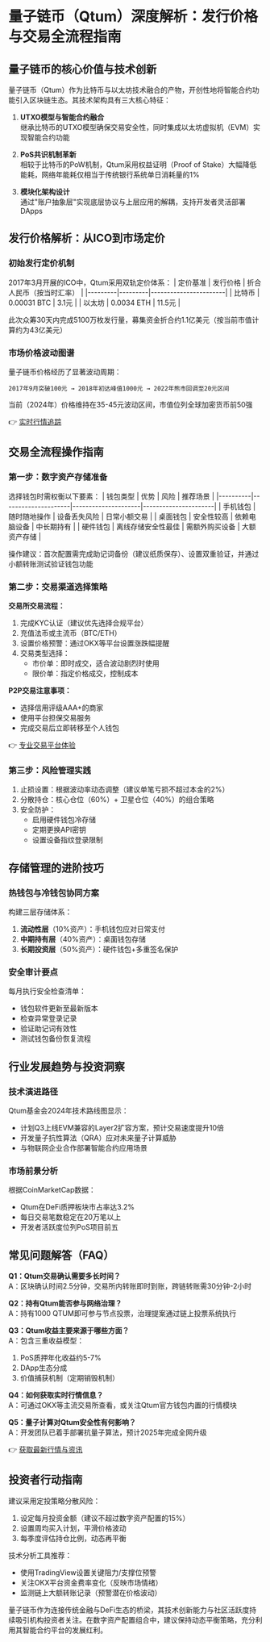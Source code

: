 # 量子链币（Qtum）深度解析：发行价格与交易全流程指南

## 量子链币的核心价值与技术创新

量子链币（Qtum）作为比特币与以太坊技术融合的产物，开创性地将智能合约功能引入区块链生态。其技术架构具有三大核心特征：

1. **UTXO模型与智能合约融合**  
   继承比特币的UTXO模型确保交易安全性，同时集成以太坊虚拟机（EVM）实现智能合约功能

2. **PoS共识机制革新**  
   相较于比特币的PoW机制，Qtum采用权益证明（Proof of Stake）大幅降低能耗，网络年能耗仅相当于传统银行系统单日消耗量的1%

3. **模块化架构设计**  
   通过"账户抽象层"实现底层协议与上层应用的解耦，支持开发者灵活部署DApps

## 发行价格解析：从ICO到市场定价

### 初始发行定价机制
2017年3月开展的ICO中，Qtum采用双轨定价体系：
| 定价基准 | 发行价格 | 折合人民币（按当时汇率） |
|---------|---------|-----------------------|
| 比特币   | 0.00031 BTC | 3.1元                |
| 以太坊   | 0.0034 ETH  | 11.5元               |

此次众筹30天内完成5100万枚发行量，募集资金折合约1.1亿美元（按当前市值计算约为43亿美元）

### 市场价格波动图谱
量子链币价格经历了显著波动周期：
```text
2017年9月突破100元 → 2018年初达峰值1000元 → 2022年熊市回调至20元区间
```

当前（2024年）价格维持在35-45元波动区间，市值位列全球加密货币前50强

👉 [实时行情追踪](https://bit.ly/okx_welcome)

## 交易全流程操作指南

### 第一步：数字资产存储准备
选择钱包时需权衡以下要素：
| 钱包类型   | 优势                  | 风险                  | 推荐场景               |
|----------|---------------------|---------------------|----------------------|
| 手机钱包   | 随时随地操作          | 设备丢失风险          | 日常小额交易           |
| 桌面钱包   | 安全性较高            | 依赖电脑设备          | 中长期持有             |
| 硬件钱包   | 离线存储安全性最佳    | 需额外购买设备        | 大额资产存储           |

操作建议：首次配置需完成助记词备份（建议纸质保存）、设置双重验证，并通过小额转账测试验证钱包功能

### 第二步：交易渠道选择策略
**交易所交易流程：**
1. 完成KYC认证（建议优先选择合规平台）
2. 充值法币或主流币（BTC/ETH）
3. 设置价格预警：通过OKX等平台设置涨跌幅提醒
4. 交易类型选择：
   - 市价单：即时成交，适合波动剧烈时使用
   - 限价单：指定价格成交，控制成本

**P2P交易注意事项：**
- 选择信用评级AAA+的商家
- 使用平台担保交易服务
- 完成交易后立即转移至个人钱包

👉 [专业交易平台体验](https://bit.ly/okx_welcome)

### 第三步：风险管理实践
1. 止损设置：根据波动率动态调整（建议单笔亏损不超过本金的2%）
2. 分散持仓：核心仓位（60%）+ 卫星仓位（40%）的组合策略
3. 安全防护：
   - 启用硬件钱包冷存储
   - 定期更换API密钥
   - 设置设备指纹登录限制

## 存储管理的进阶技巧

### 热钱包与冷钱包协同方案
构建三层存储体系：
1. **流动性层**（10%资产）：手机钱包应对日常支付
2. **中期持有层**（40%资产）：桌面钱包存储
3. **长期投资层**（50%资产）：硬件钱包+多重签名保护

### 安全审计要点
每月执行安全检查清单：
- 钱包软件更新至最新版本
- 检查异常登录记录
- 验证助记词有效性
- 测试钱包备份恢复流程

## 行业发展趋势与投资洞察

### 技术演进路径
Qtum基金会2024年技术路线图显示：
- 计划Q3上线EVM兼容的Layer2扩容方案，预计交易速度提升10倍
- 开发量子抗性算法（QRA）应对未来量子计算威胁
- 与物联网企业合作部署智能合约应用场景

### 市场前景分析
根据CoinMarketCap数据：
- Qtum在DeFi质押板块市占率达3.2%
- 每日交易笔数稳定在20万笔以上
- 开发者活跃度位列PoS项目前五

## 常见问题解答（FAQ）

**Q1：Qtum交易确认需要多长时间？**  
A：区块确认时间2.5分钟，交易所内转账即时到账，跨链转账需30分钟-2小时

**Q2：持有Qtum能否参与网络治理？**  
A：持有1000 QTUM即可参与节点投票，治理提案通过链上投票系统执行

**Q3：Qtum收益主要来源于哪些方面？**  
A：包含三重收益模型：
1. PoS质押年化收益约5-7%
2. DApp生态分成
3. 价值捕获机制（定期销毁机制）

**Q4：如何获取实时行情信息？**  
A：可通过OKX等主流交易所查看，或关注Qtum官方钱包内置的行情模块

**Q5：量子计算对Qtum安全性有何影响？**  
A：开发团队已着手部署抗量子算法，预计2025年完成全网升级

👉 [获取最新行情与资讯](https://bit.ly/okx_welcome)

## 投资者行动指南

建议采用定投策略分散风险：
1. 设定每月投资金额（建议不超过数字资产配置的15%）
2. 设置周均买入计划，平滑价格波动
3. 每季度评估持仓比例，动态再平衡

技术分析工具推荐：
- 使用TradingView设置关键阻力/支撑位预警
- 关注OKX平台资金费率变化（反映市场情绪）
- 监测链上大额转账记录（预警潜在价格波动）

量子链币作为连接传统金融与DeFi生态的桥梁，其技术创新能力与社区活跃度持续吸引机构投资者关注。在数字资产配置组合中，建议保持动态平衡策略，充分利用其智能合约平台的发展红利。